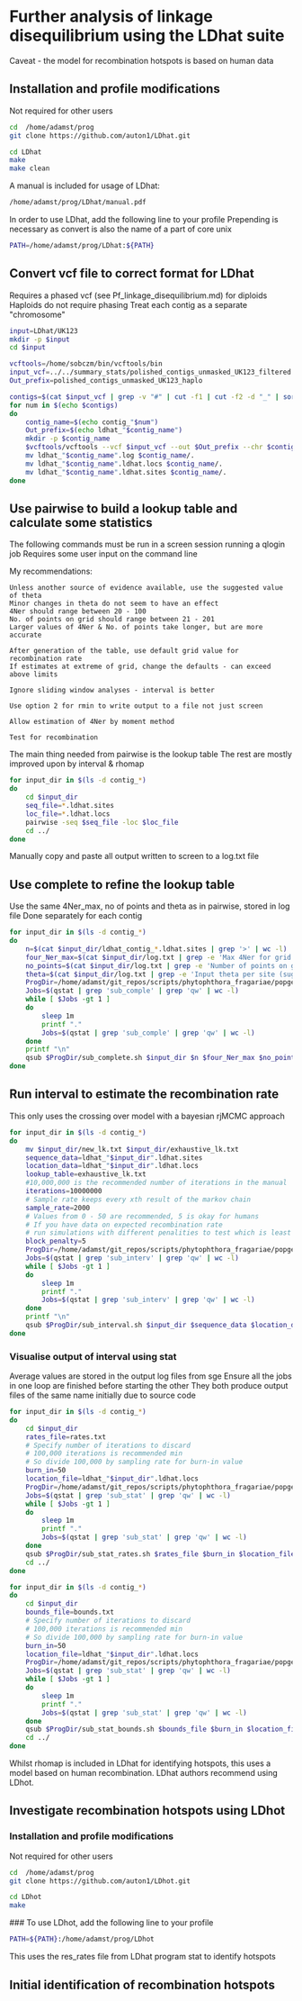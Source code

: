 # Further analysis of linkage disequilibrium using the LDhat suite

Caveat - the model for recombination hotspots is based on human data

## Installation and profile modifications

Not required for other users

```bash
cd  /home/adamst/prog
git clone https://github.com/auton1/LDhat.git

cd LDhat
make
make clean
```

A manual is included for usage of LDhat:

```bash
/home/adamst/prog/LDhat/manual.pdf
```

In order to use LDhat, add the following line to your profile
Prepending is necessary as convert is also the name of a part of core unix

```bash
PATH=/home/adamst/prog/LDhat:${PATH}
```

## Convert vcf file to correct format for LDhat

Requires a phased vcf (see Pf_linkage_disequilibrium.md) for diploids
Haploids do not require phasing
Treat each contig as a separate "chromosome"

```bash
input=LDhat/UK123
mkdir -p $input
cd $input

vcftools=/home/sobczm/bin/vcftools/bin
input_vcf=../../summary_stats/polished_contigs_unmasked_UK123_filtered.recode_haplo.vcf
Out_prefix=polished_contigs_unmasked_UK123_haplo

contigs=$(cat $input_vcf | grep -v "#" | cut -f1 | cut -f2 -d "_" | sort -n | uniq)
for num in $(echo $contigs)
do
    contig_name=$(echo contig_"$num")
    Out_prefix=$(echo ldhat_"$contig_name")
    mkdir -p $contig_name
    $vcftools/vcftools --vcf $input_vcf --out $Out_prefix --chr $contig_name --phased --ldhat
    mv ldhat_"$contig_name".log $contig_name/.
    mv ldhat_"$contig_name".ldhat.locs $contig_name/.
    mv ldhat_"$contig_name".ldhat.sites $contig_name/.
done
```

## Use pairwise to build a lookup table and calculate some statistics

The following commands must be run in a screen session running a qlogin job
Requires some user input on the command line

My recommendations:

```
Unless another source of evidence available, use the suggested value of theta
Minor changes in theta do not seem to have an effect
4Ner should range between 20 - 100
No. of points on grid should range between 21 - 201
Larger values of 4Ner & No. of points take longer, but are more accurate

After generation of the table, use default grid value for recombination rate
If estimates at extreme of grid, change the defaults - can exceed above limits

Ignore sliding window analyses - interval is better

Use option 2 for rmin to write output to a file not just screen

Allow estimation of 4Ner by moment method

Test for recombination
```

The main thing needed from pairwise is the lookup table
The rest are mostly improved upon by interval & rhomap

```bash
for input_dir in $(ls -d contig_*)
do
    cd $input_dir
    seq_file=*.ldhat.sites
    loc_file=*.ldhat.locs
    pairwise -seq $seq_file -loc $loc_file
    cd ../
done
```

Manually copy and paste all output written to screen to a log.txt file

## Use complete to refine the lookup table

Use the same 4Ner_max, no of points and theta as in pairwise, stored in log file
Done separately for each contig

```bash
for input_dir in $(ls -d contig_*)
do
    n=$(cat $input_dir/ldhat_contig_*.ldhat.sites | grep '>' | wc -l)
    four_Ner_max=$(cat $input_dir/log.txt | grep -e 'Max 4Ner for grid (suggest 100):' | cut -f2 -d ':')
    no_points=$(cat $input_dir/log.txt | grep -e 'Number of points on grid (suggest 101, min=2):' | cut -f2 -d ':')
    theta=$(cat $input_dir/log.txt | grep -e 'Input theta per site (suggest Watterson estimate of ' | cut -f2 -d ':')
    ProgDir=/home/adamst/git_repos/scripts/phytophthora_fragariae/popgen_analysis
    Jobs=$(qstat | grep 'sub_comple' | grep 'qw' | wc -l)
    while [ $Jobs -gt 1 ]
    do
        sleep 1m
        printf "."
        Jobs=$(qstat | grep 'sub_comple' | grep 'qw' | wc -l)
    done
    printf "\n"
    qsub $ProgDir/sub_complete.sh $input_dir $n $four_Ner_max $no_points $theta
done
```

## Run interval to estimate the recombination rate

This only uses the crossing over model with a bayesian rjMCMC approach

```bash
for input_dir in $(ls -d contig_*)
do
    mv $input_dir/new_lk.txt $input_dir/exhaustive_lk.txt
    sequence_data=ldhat_"$input_dir".ldhat.sites
    location_data=ldhat_"$input_dir".ldhat.locs
    lookup_table=exhaustive_lk.txt
    #10,000,000 is the recommended number of iterations in the manual
    iterations=10000000
    # Sample rate keeps every xth result of the markov chain
    sample_rate=2000
    # Values from 0 - 50 are recommended, 5 is okay for humans
    # If you have data on expected recombination rate
    # run simulations with different penalities to test which is least 'noisy'
    block_penalty=5
    ProgDir=/home/adamst/git_repos/scripts/phytophthora_fragariae/popgen_analysis
    Jobs=$(qstat | grep 'sub_interv' | grep 'qw' | wc -l)
    while [ $Jobs -gt 1 ]
    do
        sleep 1m
        printf "."
        Jobs=$(qstat | grep 'sub_interv' | grep 'qw' | wc -l)
    done
    printf "\n"
    qsub $ProgDir/sub_interval.sh $input_dir $sequence_data $location_data $lookup_table $iterations $block_penalty $sample_rate
done
```

### Visualise output of interval using stat

Average values are stored in the output log files from sge
Ensure all the jobs in one loop are finished before starting the other
They both produce output files of the same name initially due to source code

```bash
for input_dir in $(ls -d contig_*)
do
    cd $input_dir
    rates_file=rates.txt
    # Specify number of iterations to discard
    # 100,000 iterations is recommended min
    # So divide 100,000 by sampling rate for burn-in value
    burn_in=50
    location_file=ldhat_"$input_dir".ldhat.locs
    ProgDir=/home/adamst/git_repos/scripts/phytophthora_fragariae/popgen_analysis
    Jobs=$(qstat | grep 'sub_stat' | grep 'qw' | wc -l)
    while [ $Jobs -gt 1 ]
    do
        sleep 1m
        printf "."
        Jobs=$(qstat | grep 'sub_stat' | grep 'qw' | wc -l)
    done
    qsub $ProgDir/sub_stat_rates.sh $rates_file $burn_in $location_file
    cd ../
done

for input_dir in $(ls -d contig_*)
do
    cd $input_dir
    bounds_file=bounds.txt
    # Specify number of iterations to discard
    # 100,000 iterations is recommended min
    # So divide 100,000 by sampling rate for burn-in value
    burn_in=50
    location_file=ldhat_"$input_dir".ldhat.locs
    ProgDir=/home/adamst/git_repos/scripts/phytophthora_fragariae/popgen_analysis
    Jobs=$(qstat | grep 'sub_stat' | grep 'qw' | wc -l)
    while [ $Jobs -gt 1 ]
    do
        sleep 1m
        printf "."
        Jobs=$(qstat | grep 'sub_stat' | grep 'qw' | wc -l)
    done
    qsub $ProgDir/sub_stat_bounds.sh $bounds_file $burn_in $location_file
    cd ../
done
```

Whilst rhomap is included in LDhat for identifying hotspots, this uses a model
based on human recombination. LDhat authors recommend using LDhot.

## Investigate recombination hotspots using LDhot

### Installation and profile modifications

Not required for other users

```bash
cd  /home/adamst/prog
git clone https://github.com/auton1/LDhot.git

cd LDhot
make
```

### To use LDhot, add the following line to your profile

```bash
PATH=${PATH}:/home/adamst/prog/LDhot
```

This uses the res_rates file from LDhat program stat to identify hotspots

## Initial identification of recombination hotspots

```bash

```

